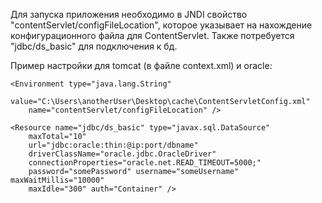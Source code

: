 Для запуска приложения необходимо в JNDI свойство "contentServlet/configFileLocation", которое указывает на нахождение конфигурационного файла для ContentServlet.
Также потребуется "jdbc/ds_basic" для подключения к бд.

Пример настройки для tomcat (в файле context.xml) и oracle:

	<Environment type="java.lang.String"
		value="C:\Users\anotherUser\Desktop\cache\ContentServletConfig.xml"
		name="contentServlet/configFileLocation" />

	<Resource name="jdbc/ds_basic" type="javax.sql.DataSource"
		maxTotal="10"
		url="jdbc:oracle:thin:@ip:port/dbname"
		driverClassName="oracle.jdbc.OracleDriver"
		connectionProperties="oracle.net.READ_TIMEOUT=5000;"
		password="somePassword" username="someUsername" maxWaitMillis="10000"
		maxIdle="300" auth="Container" />
